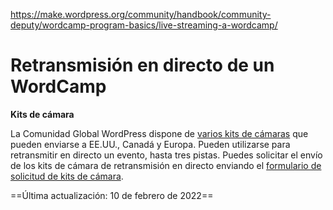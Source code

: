 https://make.wordpress.org/community/handbook/community-deputy/wordcamp-program-basics/live-streaming-a-wordcamp/

# Retransmisión en directo de un WordCamp

**Kits de cámara**

La Comunidad Global WordPress dispone de [varios kits de cámaras](https://plan.wordcamp.org/video/foundation-camera-kit/) que pueden enviarse a EE.UU., Canadá y Europa. Pueden utilizarse para retransmitir en directo un evento, hasta tres pistas. Puedes solicitar el envío de los kits de cámara de retransmisión en directo enviando el [formulario de solicitud de kits de cámara](https://make.wordpress.org/community/handbook/wordcamp-organizer/video/camera-kit-request/).

==Última actualización: 10 de febrero de 2022==